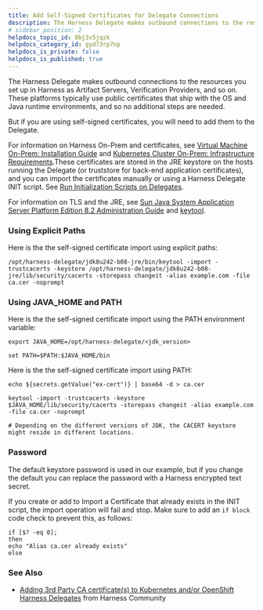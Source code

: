 ```yaml
---
title: Add Self-Signed Certificates for Delegate Connections
description: The Harness Delegate makes outbound connections to the resources you set up in Harness as Artifact Servers, Verification Providers, and so on. These platforms typically use public certificates that s…
# sidebar_position: 2
helpdocs_topic_id: 8bj3v5jqzk
helpdocs_category_id: gyd73rp7np
helpdocs_is_private: false
helpdocs_is_published: true
---
```


The Harness Delegate makes outbound connections to the resources you set up in Harness as Artifact Servers, Verification Providers, and so on. These platforms typically use public certificates that ship with the OS and Java runtime environments, and so no additional steps are needed.

But if you are using self-signed certificates, you will need to add them to the Delegate.

For information on Harness On-Prem and certificates, see [Virtual Machine On-Prem: Installation Guide](https://docs.harness.io/article/kgvg58wg1g-on-prem-embedded-cluster-setup) and [Kubernetes Cluster On-Prem: Infrastructure Requirements](https://docs.harness.io/article/hmza5cvxib-existing-cluster-kubernetes-on-prem-infrastructure-requirements).These certificates are stored in the JRE keystore on the hosts running the Delegate (or truststore for back-end application certificates), and you can import the certificates manually or using a Harness Delegate INIT script. See [Run Initialization Scripts on Delegates](run-initialization-scripts-on-delegates.md).

For information on TLS and the JRE, see [Sun Java System Application Server Platform Edition 8.2 Administration Guide](https://docs.oracle.com/cd/E19830-01/819-4712/ablqw/index.html) and [keytool](https://docs.oracle.com/javase/9/tools/keytool.htm#JSWOR-GUID-5990A2E4-78E3-47B7-AE75-6D1826259549).

### Using Explicit Paths

Here is the the self-signed certificate import using explicit paths:


```
/opt/harness-delegate/jdk8u242-b08-jre/bin/keytool -import -trustcacerts -keystore /opt/harness-delegate/jdk8u242-b08-jre/lib/security/cacerts -storepass changeit -alias example.com -file ca.cer -noprompt
```
### Using JAVA\_HOME and PATH

Here is the the self-signed certificate import using the PATH environment variable:


```
export JAVA_HOME=/opt/harness-delegate/<jdk_version>  
  
set PATH=$PATH:$JAVA_HOME/bin
```
Here is the the self-signed certificate import using PATH:


```
echo ${secrets.getValue("ex-cert")} | base64 -d > ca.cer  
  
keytool -import -trustcacerts -keystore $JAVA_HOME/lib/security/cacerts -storepass changeit -alias example.com -file ca.cer -noprompt  
  
# Depending on the different versions of JDK, the CACERT keystore might reside in different locations.
```
### Password

The default keystore password is used in our example, but if you change the default you can replace the password with a Harness encrypted text secret.

If you create or add to Import a Certificate that already exists in the INIT script, the import operation will fail and stop. Make sure to add an `if block` code check to prevent this, as follows:


```
if [$? -eq 0];  
then  
echo "Alias ca.cer already exists"  
else
```
### See Also

* [Adding 3rd Party CA certificate(s) to Kubernetes and/or OpenShift Harness Delegates](https://community.harness.io/t/adding-3rd-party-ca-certificate-s-to-kubernetes-and-or-openshift-harness-delegates/831) from Harness Community

